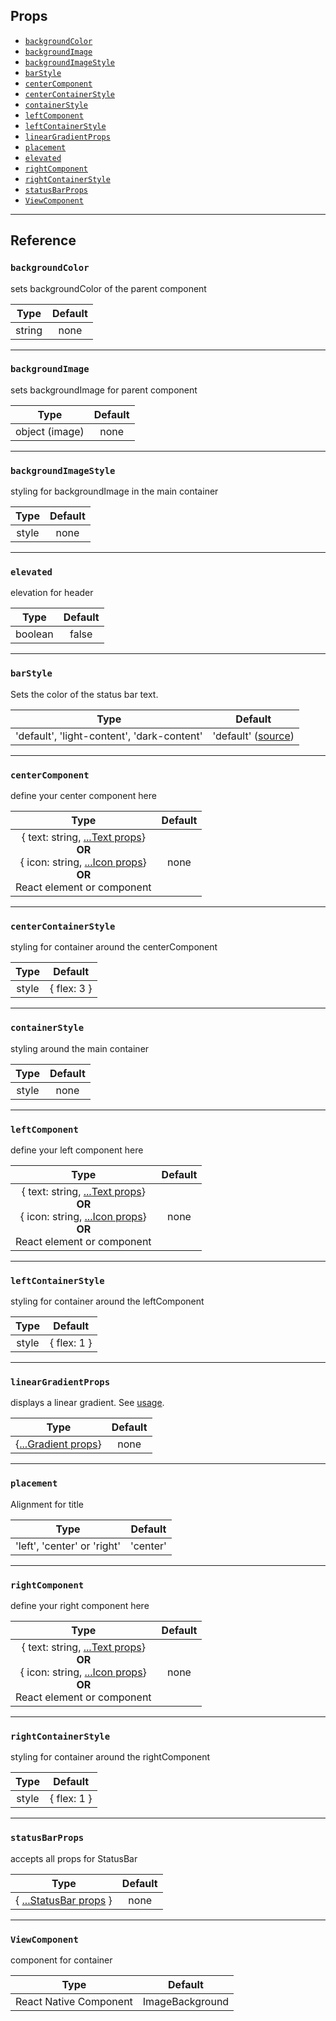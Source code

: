 ## Props

- [`backgroundColor`](#backgroundcolor)
- [`backgroundImage`](#backgroundimage)
- [`backgroundImageStyle`](#backgroundimagestyle)
- [`barStyle`](#barstyle)
- [`centerComponent`](#centercomponent)
- [`centerContainerStyle`](#centercontainerstyle)
- [`containerStyle`](#containerstyle)
- [`leftComponent`](#leftcomponent)
- [`leftContainerStyle`](#leftcontainerstyle)
- [`linearGradientProps`](#lineargradientprops)
- [`placement`](#placement)
- [`elevated`](#elevated)
- [`rightComponent`](#rightcomponent)
- [`rightContainerStyle`](#rightcontainerstyle)
- [`statusBarProps`](#statusbarprops)
- [`ViewComponent`](#viewcomponent)

---

## Reference

### `backgroundColor`

sets backgroundColor of the parent component

|  Type  | Default |
| :----: | :-----: |
| string |  none   |

---

### `backgroundImage`

sets backgroundImage for parent component

|      Type      | Default |
| :------------: | :-----: |
| object (image) |  none   |

---

### `backgroundImageStyle`

styling for backgroundImage in the main container

| Type  | Default |
| :---: | :-----: |
| style |  none   |

---

### `elevated`

elevation for header

|  Type   | Default |
| :-----: | :-----: |
| boolean |  false  |

---

### `barStyle`

Sets the color of the status bar text.

|                    Type                    |                                  Default                                   |
| :----------------------------------------: | :------------------------------------------------------------------------: |
| 'default', 'light-content', 'dark-content' | 'default' ([source](https://reactnative.dev/docs/statusbar.html#barstyle)) |

---

### `centerComponent`

define your center component here

|                                                                                           Type                                                                                            | Default |
| :---------------------------------------------------------------------------------------------------------------------------------------------------------------------------------------: | :-----: |
| { text: string, [...Text props](https://reactnative.dev/docs/text.html#props)}<br/>**OR**<br/>{ icon: string, [...Icon props](icon.md#props)} <br/>**OR**<br/> React element or component |  none   |

---

### `centerContainerStyle`

styling for container around the centerComponent

| Type  |   Default   |
| :---: | :---------: |
| style | { flex: 3 } |

---

### `containerStyle`

styling around the main container

| Type  | Default |
| :---: | :-----: |
| style |  none   |

---

### `leftComponent`

define your left component here

|                                                                                           Type                                                                                            | Default |
| :---------------------------------------------------------------------------------------------------------------------------------------------------------------------------------------: | :-----: |
| { text: string, [...Text props](https://reactnative.dev/docs/text.html#props)}<br/>**OR**<br/>{ icon: string, [...Icon props](icon.md#props)} <br/>**OR**<br/> React element or component |  none   |

---

### `leftContainerStyle`

styling for container around the leftComponent

| Type  |   Default   |
| :---: | :---------: |
| style | { flex: 1 } |

---

### `linearGradientProps`

displays a linear gradient. See [usage](#lineargradient-usage).

|                                                      Type                                                      | Default |
| :------------------------------------------------------------------------------------------------------------: | :-----: |
| {[...Gradient props](https://github.com/react-native-community/react-native-linear-gradient#additional-props)} |  none   |

---

### `placement`

Alignment for title

|            Type             | Default  |
| :-------------------------: | :------: |
| 'left', 'center' or 'right' | 'center' |

---

### `rightComponent`

define your right component here

|                                                                                           Type                                                                                            | Default |
| :---------------------------------------------------------------------------------------------------------------------------------------------------------------------------------------: | :-----: |
| { text: string, [...Text props](https://reactnative.dev/docs/text.html#props)}<br/>**OR**<br/>{ icon: string, [...Icon props](icon.md#props)} <br/>**OR**<br/> React element or component |  none   |

---

### `rightContainerStyle`

styling for container around the rightComponent

| Type  |   Default   |
| :---: | :---------: |
| style | { flex: 1 } |

---

### `statusBarProps`

accepts all props for StatusBar

|                                    Type                                     | Default |
| :-------------------------------------------------------------------------: | :-----: |
| { [...StatusBar props](https://reactnative.dev/docs/statusbar.html#props) } |  none   |

---

### `ViewComponent`

component for container

|          Type          |     Default     |
| :--------------------: | :-------------: |
| React Native Component | ImageBackground |
